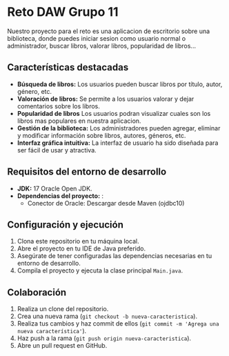 # Reto DAW Grupo 11
Nuestro proyecto para el reto es una aplicacion de escritorio sobre una biblioteca, donde puedes iniciar sesion como usuario normal o administrador, buscar libros, valorar libros, popularidad de libros...
## Características destacadas

- **Búsqueda de libros:** Los usuarios pueden buscar libros por título, autor, género, etc.
- **Valoración de libros:** Se permite a los usuarios valorar y dejar comentarios sobre los libros.
- **Popularidad de libros** Los usuarios podran visualizar cuales son los libros mas populares en nuestra aplicacion.
- **Gestión de la biblioteca:** Los administradores pueden agregar, eliminar y modificar información sobre libros, autores, géneros, etc.
- **Interfaz gráfica intuitiva:** La interfaz de usuario ha sido diseñada para ser fácil de usar y atractiva.

## Requisitos del entorno de desarrollo

- **JDK:** 17 Oracle Open JDK.
- **Dependencias del proyecto:** :
  - Conector de Oracle: Descargar desde Maven (ojdbc10)

## Configuración y ejecución

1. Clona este repositorio en tu máquina local.
2. Abre el proyecto en tu IDE de Java preferido.
3. Asegúrate de tener configuradas las dependencias necesarias en tu entorno de desarrollo.
4. Compila el proyecto y ejecuta la clase principal `Main.java`.

## Colaboración

1. Realiza un clone del repositorio.
2. Crea una nueva rama (`git checkout -b nueva-caracteristica`).
3. Realiza tus cambios y haz commit de ellos (`git commit -m 'Agrega una nueva característica'`).
4. Haz push a la rama (`git push origin nueva-caracteristica`).
5. Abre un pull request en GitHub.
